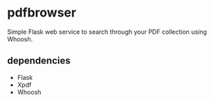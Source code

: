 # pdfbrowser

Simple Flask web service to search through your PDF collection using Whoosh.

## dependencies
- Flask
- Xpdf
- Whoosh

